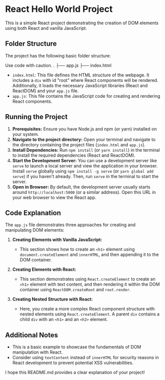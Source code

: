 # React Hello World Project

This is a simple React project demonstrating the creation of DOM elements using both React and vanilla JavaScript.

## Folder Structure

The project has the following basic folder structure:

Use code with caution.
.
├── app.js
├── index.html


- `index.html`: This file defines the HTML structure of the webpage. It includes a `div` with id "root" where React components will be rendered. Additionally, it loads the necessary JavaScript libraries (React and ReactDOM) and your `app.js` file.
- `app.js`: This file contains the JavaScript code for creating and rendering React components.

## Running the Project

1. **Prerequisites:** Ensure you have Node.js and npm (or yarn) installed on your system.
2. **Navigate to the project directory:** Open your terminal and navigate to the directory containing the project files (`index.html` and `app.js`).
3. **Install Dependencies:** Run `npm install` (or `yarn install`) in the terminal to install the required dependencies (React and ReactDOM).
4. **Start the Development Server:** You can use a development server like `serve` to launch a local server and view the application in your browser. Install `serve` globally using `npm install -g serve` (or `yarn global add serve`) if you haven't already. Then, run `serve` in the terminal to start the server.
5. **Open in Browser:** By default, the development server usually starts around `http://localhost:5000` (or a similar address). Open this URL in your web browser to view the React app.

## Code Explanation

The `app.js` file demonstrates three approaches for creating and manipulating DOM elements:

1. **Creating Elements with Vanilla JavaScript:**
   - This section shows how to create an `<h1>` element using `document.createElement` and `innerHTML`, and then appending it to the DOM container.

2. **Creating Elements with React:**
   - This section demonstrates using `React.createElement` to create an `<h1>` element with text content, and then rendering it within the DOM container using `ReactDOM.createRoot` and `root.render`.

3. **Creating Nested Structure with React:**
   - Here, you create a more complex React component structure with nested elements using `React.createElement`. A parent `div` contains a child `div` with an `<h1>` and an `<h2>` element.

## Additional Notes

- This is a basic example to showcase the fundamentals of DOM manipulation with React.
- Consider using `textContent` instead of `innerHTML` for security reasons in React development to prevent potential XSS vulnerabilities.

I hope this README.md provides a clear explanation of your project!
